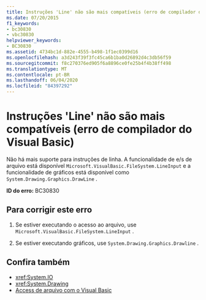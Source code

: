 ```yaml
---
title: Instruções 'Line' não são mais compatíveis (erro de compilador do Visual Basic)
ms.date: 07/20/2015
f1_keywords:
- bc30830
- vbc30830
helpviewer_keywords:
- BC30830
ms.assetid: 4734bc1d-882e-4555-b498-1f1ec0399d16
ms.openlocfilehash: a3d243f39f3fc45ca6b1ba0d26892d4c3db56f59
ms.sourcegitcommit: f8c270376ed905f6a8896ce0fe25b4f4b38ff498
ms.translationtype: MT
ms.contentlocale: pt-BR
ms.lasthandoff: 06/04/2020
ms.locfileid: "84397292"
---
```

# <a name="line-statements-are-no-longer-supported-visual-basic-compiler-error"></a>Instruções 'Line' não são mais compatíveis (erro de compilador do Visual Basic)
Não há mais suporte para instruções de linha. A funcionalidade de e/s de arquivo está disponível `Microsoft.VisualBasic.FileSystem.LineInput` e a funcionalidade de gráficos está disponível como `System.Drawing.Graphics.DrawLine` .  
  
 **ID do erro:** BC30830  
  
## <a name="to-correct-this-error"></a>Para corrigir este erro  
  
1. Se estiver executando o acesso ao arquivo, use `Microsoft.VisualBasic.FileSystem.LineInput` .  
  
2. Se estiver executando gráficos, use `System.Drawing.Graphics.Drawline` .  
  
## <a name="see-also"></a>Confira também

- <xref:System.IO>
- <xref:System.Drawing>
- [Access de arquivo com o Visual Basic](../../developing-apps/programming/drives-directories-files/file-access.md)
